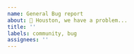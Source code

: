 ```yaml
---
name: General Bug report
about: 🚀 Houston, we have a problem...
title: ''
labels: community, bug
assignees: ''
---
```

